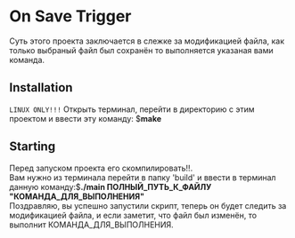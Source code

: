 # On Save Trigger

Суть этого проекта заключается в слежке за модификацией файла, как только выбраный файл был сохранён то выполняется указаная вами команда.

## Installation

```LINUX ONLY!!!```
Открыть терминал, перейти в директорию с этим проектом и ввести эту команду: $**make** <br>

## Starting

Перед запуском проекта его скомпилировать!!.<br>
Вам нужно из терминала перейти в папку 'build' и ввести в терминал данную команду:$**./main ПОЛНЫЙ_ПУТЬ_К_ФАЙЛУ "КОМАНДА_ДЛЯ_ВЫПОЛНЕНИЯ"**<br>
Поздравляю, вы успешно запустили скрипт, теперь он будет следить за модификацией файла, и если заметит, что файл был изменён, то выполнит КОМАНДА_ДЛЯ_ВЫПОЛНЕНИЯ.
